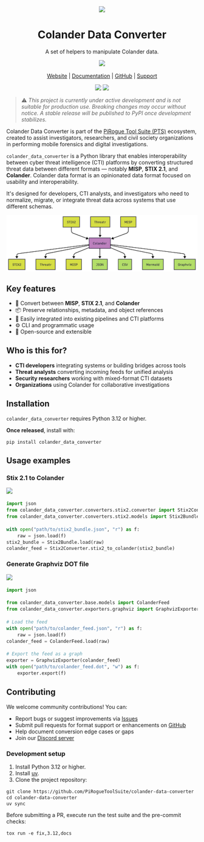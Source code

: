 <div align="center">
<img width="60px" src="https://pts-project.org/logos/colander-data-converter/colander-data-converter-logo.png">
<h1>Colander Data Converter</h1>
<p>
A set of helpers to manipulate Colander data.
</p>
<p>
<img src="https://img.shields.io/badge/License-GPL_v3-8A2BE2">
</p>
<p>
<a href="https://pts-project.org">Website</a> |
<a href="https://pts-project.org/colander-data-converter/">Documentation</a> |
<a href="https://github.com/PiRogueToolSuite/colander-data-converter">GitHub</a> |
<a href="https://discord.gg/qGX73GYNdp">Support</a>
</p>
<p>
<img src="https://github.com/PiRogueToolSuite/colander-data-converter/actions/workflows/build.yml/badge.svg">
<a href="https://codecov.io/gh/PiRogueToolSuite/colander-data-converter" >
<img src="https://codecov.io/gh/PiRogueToolSuite/colander-data-converter/graph/badge.svg?token=P1Y783DUDA"/>
</a>
</p>
</div>

> ⚠️ *This project is currently under active development and is not suitable for production use. Breaking changes may occur without notice. A stable release will be published to PyPI once development stabilizes.*

Colander Data Converter is part of the [PiRogue Tool Suite (PTS)](https://pts-project.org) ecosystem, created to assist investigators, researchers, and civil society organizations in performing mobile forensics and digital investigations.

`colander_data_converter` is a Python library that enables interoperability between cyber threat intelligence (CTI) platforms by converting structured threat data between different formats — notably **MISP**, **STIX 2.1**, and **Colander**. Colander data format is an opinionated data format focused on usability and interoperability.

It's designed for developers, CTI analysts, and investigators who need to normalize, migrate, or integrate threat data across systems that use different schemas.

![](https://github.com/PiRogueToolSuite/colander-data-converter/raw/main/docs/_static/img/conversions.png)

## Key features

- 🔄 Convert between **MISP**, **STIX 2.1**, and **Colander**
- 📦 Preserve relationships, metadata, and object references
- 🧩 Easily integrated into existing pipelines and CTI platforms
- ⚙️ CLI and programmatic usage
- 📖 Open-source and extensible

## Who is this for?

- **CTI developers** integrating systems or building bridges across tools
- **Threat analysts** converting incoming feeds for unified analysis
- **Security researchers** working with mixed-format CTI datasets
- **Organizations** using Colander for collaborative investigations

## Installation
`colander_data_converter` requires Python 3.12 or higher.

**Once released**, install with:
```
pip install colander_data_converter
```

## Usage examples
### Stix 2.1 to Colander

![](https://pts-project.org/colander-data-converter/_images/stix2_mermaid.png)

```python
import json
from colander_data_converter.converters.stix2.converter import Stix2Converter
from colander_data_converter.converters.stix2.models import Stix2Bundle

with open("path/to/stix2_bundle.json", "r") as f:
    raw = json.load(f)
stix2_bundle = Stix2Bundle.load(raw)
colander_feed = Stix2Converter.stix2_to_colander(stix2_bundle)
```

### Generate Graphviz DOT file

![](https://pts-project.org/colander-data-converter/_images/graphviz.png)

```python
import json

from colander_data_converter.base.models import ColanderFeed
from colander_data_converter.exporters.graphviz import GraphvizExporter

# Load the feed
with open("path/to/colander_feed.json", "r") as f:
    raw = json.load(f)
colander_feed = ColanderFeed.load(raw)

# Export the feed as a graph
exporter = GraphvizExporter(colander_feed)
with open("path/to/colander_feed.dot", "w") as f:
    exporter.export(f)
```

## Contributing

We welcome community contributions! You can:

* Report bugs or suggest improvements via [Issues](https://github.com/PiRogueToolSuite/colander-data-converter/issues)
* Submit pull requests for format support or enhancements on [GitHub](https://github.com/PiRogueToolSuite/colander-data-converter)
* Help document conversion edge cases or gaps
* Join our [Discord server](https://discord.gg/qGX73GYNdp)

### Development setup

1. Install Python 3.12 or higher.
2. Install [uv](https://docs.astral.sh/uv/).
3. Clone the project repository:

```
git clone https://github.com/PiRogueToolSuite/colander-data-converter
cd colander-data-converter
uv sync
```

Before submitting a PR, execute run the test suite and the pre-commit checks:
```
tox run -e fix,3.12,docs
```
